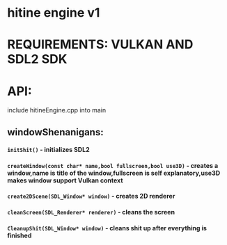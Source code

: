 # hitine engine v1

# REQUIREMENTS: VULKAN AND SDL2 SDK

# API:
include hitineEngine.cpp into main

## windowShenanigans:
#### `initShit()` - initializes SDL2 
#### `createWindow(const char* name,bool fullscreen,bool use3D)` - creates a window,name is title of the window,fullscreen is self explanatory,use3D makes window support Vulkan context
#### `create2DScene(SDL_Window* window)` - creates 2D renderer
#### `cleanScreen(SDL_Renderer* renderer)` - cleans the screen
#### `CleanupShit(SDL_Window* window)` - cleans shit up after everything is finished
